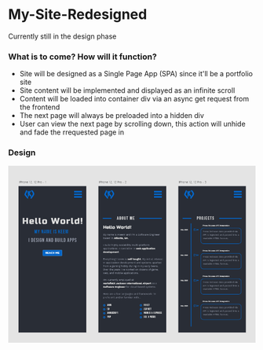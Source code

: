 # My-Site-Redesigned

Currently still in the design phase

### What is to come? How will it function?
* Site will be designed as a Single Page App (SPA) since it'll be a portfolio site
* Site content will be implemented and displayed as an infinite scroll
* Content will be loaded into container div via an async get request from the frontend
* The next page will always be preloaded into a hidden div
* User can view the next page by scrolling down, this action will unhide and fade the rrequested page in

### Design
![Screenshot of Design](mysite.png)
